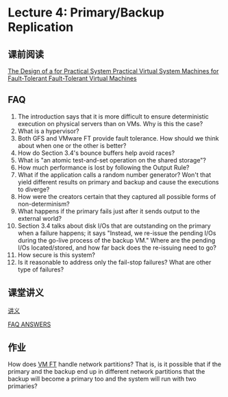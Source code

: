# Lecture 4: Primary/Backup Replication

## 课前阅读

[The Design of a for Practical System Practical Virtual System Machines for Fault-Tolerant Fault-Tolerant Virtual Machines](vm-ft.pdf)

## FAQ

1. The introduction says that it is more difficult to ensure deterministic execution on physical servers than on VMs. Why is this the case?
1. What is a hypervisor?
1. Both GFS and VMware FT provide fault tolerance. How should we think about when one or the other is better?
1. How do Section 3.4's bounce buffers help avoid races?
1. What is "an atomic test-and-set operation on the shared storage"?
1. How much performance is lost by following the Output Rule?
1. What if the application calls a random number generator? Won't that yield different results on primary and backup and cause the executions to diverge?
1. How were the creators certain that they captured all possible forms of non-determinism?
1. What happens if the primary fails just after it sends output to the external world?
1. Section 3.4 talks about disk I/Os that are outstanding on the primary when a failure happens; it says "Instead, we re-issue the pending I/Os during the go-live process of the backup VM." Where are the pending I/Os located/stored, and how far back does the re-issuing need to go?
1. How secure is this system?
1. Is it reasonable to address only the fail-stop failures? What are other type of failures?

## 课堂讲义

[讲义](l-vm-ft.txt)

[FAQ ANSWERS](vm-ft-faq.txt)

## 作业

How does [VM FT](vm-ft.pdf) handle network partitions? That is, is it possible that if the primary and the backup end up in different network partitions that the backup will become a primary too and the system will run with two primaries?
